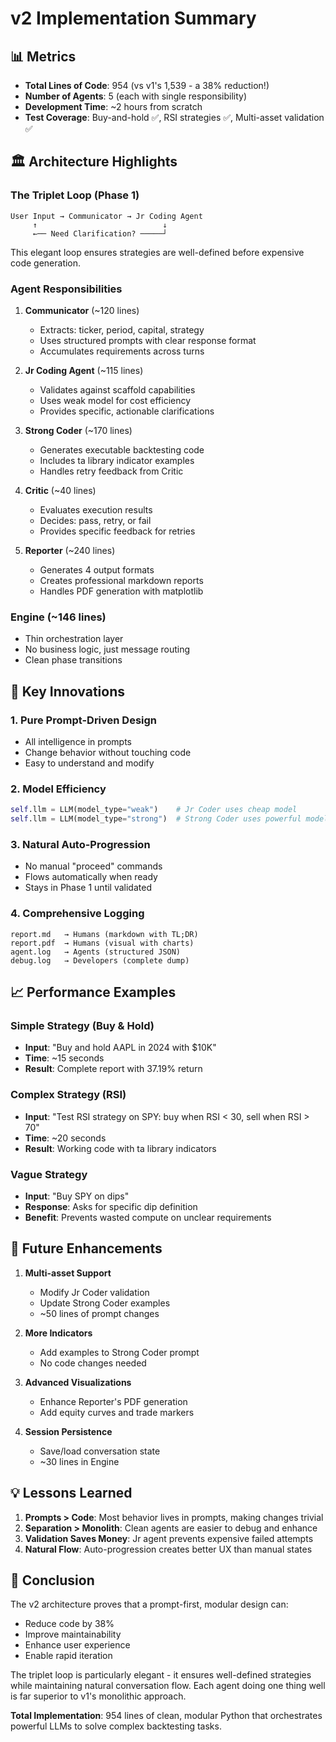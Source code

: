 # v2 Implementation Summary

## 📊 Metrics

- **Total Lines of Code**: 954 (vs v1's 1,539 - a 38% reduction!)
- **Number of Agents**: 5 (each with single responsibility)
- **Development Time**: ~2 hours from scratch
- **Test Coverage**: Buy-and-hold ✅, RSI strategies ✅, Multi-asset validation ✅

## 🏛️ Architecture Highlights

### The Triplet Loop (Phase 1)
```
User Input → Communicator → Jr Coding Agent
     ↑                            ↓
     ←── Need Clarification? ─────┘
```

This elegant loop ensures strategies are well-defined before expensive code generation.

### Agent Responsibilities

1. **Communicator** (~120 lines)
   - Extracts: ticker, period, capital, strategy
   - Uses structured prompts with clear response format
   - Accumulates requirements across turns

2. **Jr Coding Agent** (~115 lines)  
   - Validates against scaffold capabilities
   - Uses weak model for cost efficiency
   - Provides specific, actionable clarifications

3. **Strong Coder** (~170 lines)
   - Generates executable backtesting code
   - Includes ta library indicator examples
   - Handles retry feedback from Critic

4. **Critic** (~40 lines)
   - Evaluates execution results
   - Decides: pass, retry, or fail
   - Provides specific feedback for retries

5. **Reporter** (~240 lines)
   - Generates 4 output formats
   - Creates professional markdown reports
   - Handles PDF generation with matplotlib

### Engine (~146 lines)
- Thin orchestration layer
- No business logic, just message routing
- Clean phase transitions

## 🎯 Key Innovations

### 1. Pure Prompt-Driven Design
- All intelligence in prompts
- Change behavior without touching code
- Easy to understand and modify

### 2. Model Efficiency
```python
self.llm = LLM(model_type="weak")    # Jr Coder uses cheap model
self.llm = LLM(model_type="strong")  # Strong Coder uses powerful model
```

### 3. Natural Auto-Progression
- No manual "proceed" commands
- Flows automatically when ready
- Stays in Phase 1 until validated

### 4. Comprehensive Logging
```
report.md   → Humans (markdown with TL;DR)
report.pdf  → Humans (visual with charts)
agent.log   → Agents (structured JSON)
debug.log   → Developers (complete dump)
```

## 📈 Performance Examples

### Simple Strategy (Buy & Hold)
- **Input**: "Buy and hold AAPL in 2024 with $10K"
- **Time**: ~15 seconds
- **Result**: Complete report with 37.19% return

### Complex Strategy (RSI)
- **Input**: "Test RSI strategy on SPY: buy when RSI < 30, sell when RSI > 70"
- **Time**: ~20 seconds
- **Result**: Working code with ta library indicators

### Vague Strategy
- **Input**: "Buy SPY on dips"
- **Response**: Asks for specific dip definition
- **Benefit**: Prevents wasted compute on unclear requirements

## 🚀 Future Enhancements

1. **Multi-asset Support**
   - Modify Jr Coder validation
   - Update Strong Coder examples
   - ~50 lines of prompt changes

2. **More Indicators**
   - Add examples to Strong Coder prompt
   - No code changes needed

3. **Advanced Visualizations**
   - Enhance Reporter's PDF generation
   - Add equity curves and trade markers

4. **Session Persistence**
   - Save/load conversation state
   - ~30 lines in Engine

## 💡 Lessons Learned

1. **Prompts > Code**: Most behavior lives in prompts, making changes trivial
2. **Separation > Monolith**: Clean agents are easier to debug and enhance
3. **Validation Saves Money**: Jr agent prevents expensive failed attempts
4. **Natural Flow**: Auto-progression creates better UX than manual states

## 🎉 Conclusion

The v2 architecture proves that a prompt-first, modular design can:
- Reduce code by 38%
- Improve maintainability
- Enhance user experience
- Enable rapid iteration

The triplet loop is particularly elegant - it ensures well-defined strategies while maintaining natural conversation flow. Each agent doing one thing well is far superior to v1's monolithic approach.

**Total Implementation**: 954 lines of clean, modular Python that orchestrates powerful LLMs to solve complex backtesting tasks.
